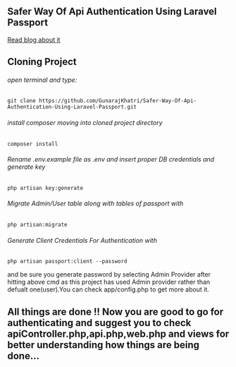 ## Safer Way Of Api Authentication Using Laravel Passport

[Read blog about it](https://gunaraj.hashnode.dev/safer-way-of-api-authentication-using-laravel-passport)

## Cloning Project 
###### open terminal and type:
```
git clone https://github.com/GunarajKhatri/Safer-Way-Of-Api-Authentication-Using-Laravel-Passport.git

```
###### install composer moving into cloned project directory
```
composer install
```
###### Rename .env.example file as .env and insert proper DB credentials and generate key
```
php artisan key:generate
```
###### Migrate Admin/User table along with tables of passport with 
```
php artisan:migrate
```
###### Generate Client Credentials For Authentication with
```
php artisan passport:client --password
```
<p>and be sure you generate password by selecting Admin Provider after hitting above cmd as this project has used Admin provider rather than defualt one(user).You can check app/config.php to get more about it. </p>

## All things are done !! Now you are good to go for authenticating and suggest you to check apiController.php,api.php,web.php and views for better understanding how things are being done...

